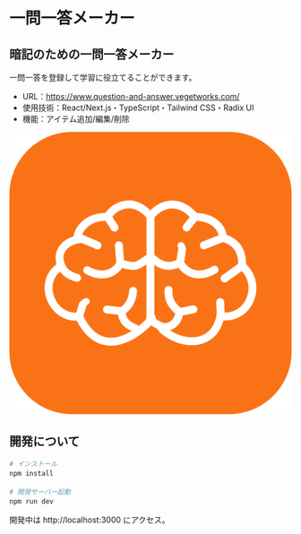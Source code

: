 # 一問一答メーカー

## 暗記のための一問一答メーカー

一問一答を登録して学習に役立てることができます。<br />

- URL：https://www.question-and-answer.vegetworks.com/
- 使用技術：React/Next.js・TypeScript・Tailwind CSS・Radix UI
- 機能：アイテム追加/編集/削除

[![一問一答メーカーのアイコン](https://raw.githubusercontent.com/thasegawadesign/question-and-answer-frontend/refs/heads/main/public/icon-512x512.png)](https://www.question-and-answer.vegetworks.com/)

## 開発について

```bash
# インストール
npm install

# 開発サーバー起動
npm run dev
```

開発中は http://localhost:3000 にアクセス。

